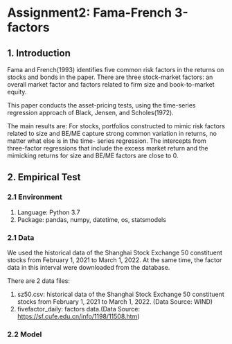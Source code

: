 # Assignment2: Fama-French 3-factors
## 1. Introduction
Fama and French(1993) identifies five common risk factors in the returns on stocks 
and bonds in the paper. There are three stock-market factors: an overall market 
factor and factors related to firm size and book-to-market equity.

This paper conducts the asset-pricing tests, using the time-series regression approach
 of Black, Jensen, and Scholes(1972). 

The main results are: For stocks, portfolios constructed to mimic risk factors related to 
size and BE/ME capture strong common variation in returns, no matter what else is in the time-
series regression. The intercepts from three-factor regressions that include the excess market 
return and the mimicking returns for size and BE/ME factors are close to 0.
## 2. Empirical Test
### 2.1 Environment
1. Language: Python 3.7
2. Package: pandas, numpy, datetime, os, statsmodels

### 2.1 Data
We used the historical data of the Shanghai Stock Exchange 50 constituent stocks from February 
1, 2021 to March 1, 2022. At the same time, the factor data in this interval were downloaded from 
the database.

There are 2 data files:  
1. sz50.csv: historical data of the Shanghai Stock Exchange 50 constituent stocks from February 1, 2021 to March 1, 2022.
   (Data Source: WIND)
2. fivefactor_daily: factors data.(Data Source: https://sf.cufe.edu.cn/info/1198/11508.htm)

### 2.2 Model




